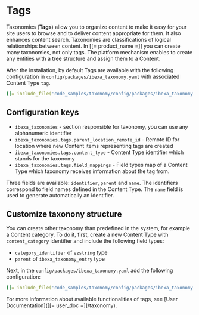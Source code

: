 # Tags

Taxonomies (**Tags**) allow you to organize content to make it easy for your site users to browse and to deliver content appropriate for them. It also enhances content search.
Taxonomies are classifications of logical relationships between content.
In [[= product_name =]] you can create many taxonomies, not only tags. The platform mechanism enables to create any entities with a tree structure and assign them to a Content.

After the installation, by default Tags are available with the following configuration in
`config/packages/ibexa_taxonomy.yaml` with associated Content Type `tag`.

``` yaml
[[= include_file('code_samples/taxonomy/config/packages/ibexa_taxonomy.yaml', 1, 9 )=]]
```

## Configuration keys

* `ibexa_taxonomies` - section responsible for taxonomy, you can use any alphanumeric identifier
* `ibexa_taxonomies.tags.parent_location_remote_id` - Remote ID for location where new Content items representing tags are created
* `ibexa_taxonomies.tags.content_type` - Content Type identifier which stands for the taxonomy
* `ibexa_taxonomies.tags.field_mappings` - Field types map of a Content Type which taxonomy receives information about the tag from. 

Three fields are available: `identifier`, `parent` and `name`.
The identifiers correspond to field names defined in the Content Type. The `name` field is used to generate automatically an identifier.

## Customize taxonony structure

You can create other taxonomy than predefined in the system, for example a Content category.
To do it, first, create a new Content Type with `content_category` identifier and include the following field types:

* `category_identifier` of `ezstring` type
* `parent` of `ibexa_taxonomy_entry` type

Next, in the `config/packages/ibexa_taxonomy.yaml` add the following configuration:

``` yaml
[[= include_file('code_samples/taxonomy/config/packages/ibexa_taxonomy.yaml')=]]
```

For more information about available functionalities of tags, see [User Documentation]([[= user_doc =]]/taxonomy).
